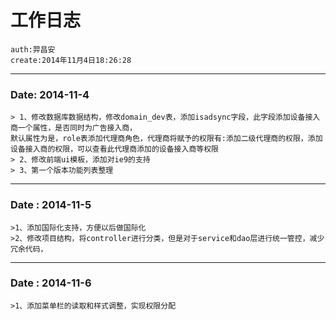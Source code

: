 # 工作日志 #
	auth:羿昌安
	create:2014年11月4日18:26:28
----------

### Date: 2014-11-4 ###
	> 1、修改数据库数据结构，修改domain_dev表，添加isadsync字段，此字段添加设备接入商一个属性，是否同时为广告接入商，
	默认属性为是，role表添加代理商角色，代理商将赋予的权限有:添加二级代理商的权限，添加设备接入商的权限，可以查看此代理商添加的设备接入商等权限
	> 2、修改前端ui模板，添加对ie9的支持
	> 3、第一个版本功能列表整理
	

----------
### Date : 2014-11-5 ###
	>1、添加国际化支持，方便以后做国际化
	>2、修改项目结构，将controller进行分类，但是对于service和dao层进行统一管控，减少冗余代码，

----------
### Date : 2014-11-6 ###  
	>1、添加菜单栏的读取和样式调整，实现权限分配
